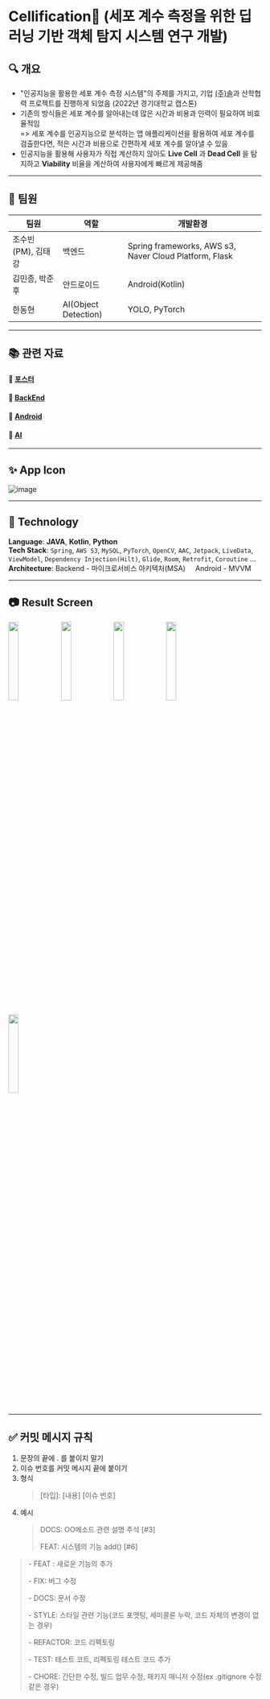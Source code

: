 # Cellification🔬 (세포 계수 측정을 위한 딥러닝 기반 객체 탐지 시스템 연구 개발)
## 🔍 개요
- "인공지능을 활용한 세포 계수 측정 시스템"의 주제를 가지고, 기업 [(주)솔](https://sol.re.kr/main)과 산학협력 프로젝트를 진행하게 되었음 (2022년 경기대학교 캡스톤)
- 기존의 방식들은 세포 계수를 알아내는데 많은 시간과 비용과 인력이 필요하여 비효율적임  
  => 세포 계수를 인공지능으로 분석하는 앱 애플리케이션을 활용하여 세포 계수를 검출한다면, 적은 시간과 비용으로 간편하게 세포 계수를 알아낼 수 있음
- 인공지능을 활용해 사용자가 직접 계산하지 않아도 __Live Cell__ 과 __Dead Cell__ 을 탐지하고 __Viability__ 비율을 계산하여 사용자에게 빠르게 제공해줌 
---

## 🙌 팀원
| 팀원 | 역할 | 개발환경 
|-----|-----|--------
|조수빈(PM), 김태강| 백엔드 | Spring frameworks, AWS s3, Naver Cloud Platform, Flask
|김민종, 박준후| 안드로이드 | Android(Kotlin)
|한동현| AI(Object Detection) | YOLO, PyTorch
---

## 📚 관련 자료
#### 📍 [포스터](https://github.com/Sxbxn/Capstone/blob/be5f5ac1b1f2f99c4ba343aa96434680b5a1531f/%EA%B2%B0%EA%B3%BC%EB%AC%BC%20%EB%AA%A8%EC%9D%8C/%ED%8F%AC%EC%8A%A4%ED%84%B0.JPG)
#### 📍 [BackEnd](https://github.com/Sxbxn/Capstone/blob/be5f5ac1b1f2f99c4ba343aa96434680b5a1531f/%EA%B2%B0%EA%B3%BC%EB%AC%BC%20%EB%AA%A8%EC%9D%8C/%EB%B0%B1%EC%97%94%EB%93%9C/%EB%B0%B1%EC%97%94%EB%93%9C%20%EC%88%98%ED%96%89%EB%82%B4%EC%9A%A9.md)
#### 📍 [Android](https://github.com/Sxbxn/Capstone/blob/be5f5ac1b1f2f99c4ba343aa96434680b5a1531f/%EA%B2%B0%EA%B3%BC%EB%AC%BC%20%EB%AA%A8%EC%9D%8C/%EC%95%88%EB%93%9C%EB%A1%9C%EC%9D%B4%EB%93%9C/%EC%95%88%EB%93%9C%EB%A1%9C%EC%9D%B4%EB%93%9C%20%EC%88%98%ED%96%89%EB%82%B4%EC%9A%A9.md)
#### 📍 [AI](https://github.com/Sxbxn/Capstone/tree/main/%EA%B2%B0%EA%B3%BC%EB%AC%BC%20%EB%AA%A8%EC%9D%8C/AI/Development_log)
---

## ✨ App Icon
![image](https://user-images.githubusercontent.com/79958455/174990062-e530faae-c849-41ba-a939-bc8ad9a12a7f.png)

---
## 🚀 Technology
__Language__: __JAVA__, __Kotlin__, __Python__  
__Tech Stack__: `Spring`, `AWS S3`, `MySQL`, `PyTorch`, `OpenCV`, `AAC`, `Jetpack`, `LiveData`, `ViewModel`, `Dependency Injection(Hilt)`, `Glide`, `Room`, `Retrofit`, `Coroutine` ...  
__Architecture__: Backend - 마이크로서비스 아키텍처(MSA) &nbsp; &nbsp; Android - MVVM  

---
## 📷 Result Screen

<img src="https://user-images.githubusercontent.com/63226023/174482009-0350d5c4-3d72-4228-ad09-c7a2fd33d09c.png" width="20%">
<img src="https://user-images.githubusercontent.com/63226023/174482071-9e5ae217-b2d6-4e03-8fa7-74ffa4673d09.png" width="20%">
<img src="https://user-images.githubusercontent.com/63226023/174482073-b815a53d-e72d-4fcf-9702-e0528a95b8a7.png" width="20%">
<img src="https://user-images.githubusercontent.com/63226023/174482090-a02624cc-5660-40de-8e1d-fd323a8b5070.png" width="20%">
<img src="https://user-images.githubusercontent.com/63226023/174482116-1d59fc3e-b428-43cb-bfa5-c9c5fcd31069.png" width="20%">

---
## ✅ 커밋 메시지 규칙
1. 문장의 끝에 . 를 붙이지 말기
2. 이슈 번호를 커밋 메시지 끝에 붙이기
3. 형식
   > [타입]: [내용] [이슈 번호]
4. 예시
   > DOCS: OO메소드 관련 설명 주석 [#3]
   >
   > FEAT: 시스템의 기능 add() [#6]

> \- FEAT : 새로운 기능의 추가
> 
> \- FIX: 버그 수정
> 
> \- DOCS: 문서 수정
> 
> \- STYLE: 스타일 관련 기능(코드 포맷팅, 세미콜론 누락, 코드 자체의 변경이 없는 경우)
> 
> \- REFACTOR: 코드 리펙토링
> 
> \- TEST: 테스트 코트, 리펙토링 테스트 코드 추가
> 
> \- CHORE: 간단한 수정, 빌드 업무 수정, 패키지 매니저 수정(ex .gitignore 수정 같은 경우)